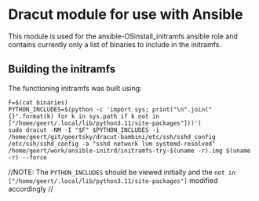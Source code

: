 Dracut module for use with Ansible
==================================

This module is used for the ansible-OSinstall_initramfs ansible role and contains currently only a list of binaries to include in the initramfs.

Building the initramfs
----------------------

The functioning initramfs was built using:

```
F=$(cat binaries)
PYTHON_INCLUDES=$(python -c 'import sys; print("\n".join("{}".format(k) for k in sys.path if k not in ["/home/geert/.local/lib/python3.11/site-packages"]))')
sudo dracut -NM -I "$F" $PYTHON_INCLUDES -i /home/geert/git/geertsky/dracut-bambini/etc/ssh/sshd_config /etc/ssh/sshd_config -a "sshd network lvm systemd-resolved" /home/geert/work/ansible-initrd/initramfs-try-$(uname -r).img $(uname -r) --force
```
//NOTE: The `PYTHON_INCLUDES` should be viewed initially and the `not in ["/home/geert/.local/lib/python3.11/site-packages"]` modified accordingly //

